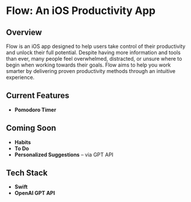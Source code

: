 # Flow: An iOS Productivity App

## Overview
Flow is an iOS app designed to help users take control of their productivity and unlock their full potential. 
Despite having more information and tools than ever, many people feel overwhelmed, distracted, or unsure where to begin when working towards their goals. 
Flow aims to help you work smarter by delivering proven productivity methods through an intuitive experience.

## Current Features
- **Pomodoro Timer**

## Coming Soon
- **Habits**
- **To Do**
- **Personalized Suggestions** – via GPT API

## Tech Stack
- **Swift**
- **OpenAI GPT API**
